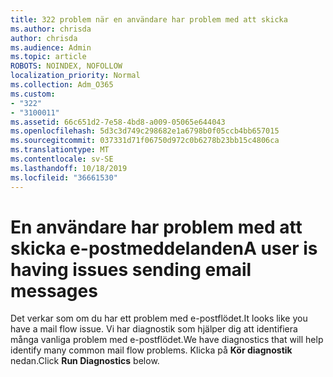 ```yaml
---
title: 322 problem när en användare har problem med att skicka
ms.author: chrisda
author: chrisda
ms.audience: Admin
ms.topic: article
ROBOTS: NOINDEX, NOFOLLOW
localization_priority: Normal
ms.collection: Adm_O365
ms.custom:
- "322"
- "3100011"
ms.assetid: 66c651d2-7e58-4bd8-a009-05065e644043
ms.openlocfilehash: 5d3c3d749c298682e1a6798b0f05ccb4bb657015
ms.sourcegitcommit: 037331d71f06750d972c0b6278b23bb15c4806ca
ms.translationtype: MT
ms.contentlocale: sv-SE
ms.lasthandoff: 10/18/2019
ms.locfileid: "36661530"
---
```

# <a name="a-user-is-having-issues-sending-email-messages"></a><span data-ttu-id="6eceb-102">En användare har problem med att skicka e-postmeddelanden</span><span class="sxs-lookup"><span data-stu-id="6eceb-102">A user is having issues sending email messages</span></span>

<span data-ttu-id="6eceb-103">Det verkar som om du har ett problem med e-postflödet.</span><span class="sxs-lookup"><span data-stu-id="6eceb-103">It looks like you have a mail flow issue.</span></span> <span data-ttu-id="6eceb-104">Vi har diagnostik som hjälper dig att identifiera många vanliga problem med e-postflödet.</span><span class="sxs-lookup"><span data-stu-id="6eceb-104">We have diagnostics that will help identify many common mail flow problems.</span></span> <span data-ttu-id="6eceb-105">Klicka på **Kör diagnostik** nedan.</span><span class="sxs-lookup"><span data-stu-id="6eceb-105">Click **Run Diagnostics** below.</span></span>
